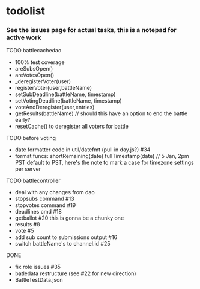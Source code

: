 # todolist

### See the issues page for actual tasks, this is a notepad for active work

TODO battlecachedao
- 100% test coverage
- areSubsOpen()
- areVotesOpen()
- _deregisterVoter(user)
- registerVoter(user,battleName)
- setSubDeadline(battleName, timestamp)
- setVotingDeadline(battleName, timestamp)
- voteAndDeregister(user,entries)
- getResults(battleName) // should this have an option to end the battle early?
- resetCache() to deregister all voters for battle

TODO before voting
- date formatter code in util/datefmt (pull in day.js?) #34
- format funcs: 
    shortRemaining(date)
    fullTimestamp(date) // 5 Jan, 2pm PST
    default to PST, here's the note to mark a case for timezone settings per server 

TODO battlecontroller
- deal with any changes from dao
- stopsubs command #13
- stopvotes command #19
- deadlines cmd #18
- getballot #20
    this is gonna be a chunky one
- results #8
- vote #5
- add sub count to submissions output #16
- switch battleName's to channel.id #25

DONE
- fix role issues #35
- batledata restructure (see #22 for new direction)
- BattleTestData.json